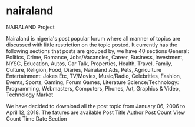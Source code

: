 # nairaland
NAIRALAND Project 

Nairaland is nigeria's post popular forum where all manner of topics are discussed with little restriction on the topic posted.
It currently has the following sections that posts are grouped by, we have 40 sections
General: Politics, Crime, Romance, Jobs/Vacancies, Career, Business, Investment, NYSC, Education, Autos, Car Talk, Properties, Health, Travel, Family, Culture, Religion, Food, Diaries, Nairaland Ads, Pets, Agriculture
Entertainment: Jokes Etc, TV/Movies, Music/Radio, Celebrities, Fashion, Events, Sports, Gaming, Forum Games, Literature
Science/Technology: Programming, Webmasters, Computers, Phones, Art, Graphics & Video, Technology Market

We have decided to download all the post topic from January 06, 2006 to April 12, 2018.
The fatures are available
Post Title	Author	Post Count	View Count	Time	Date	Section


